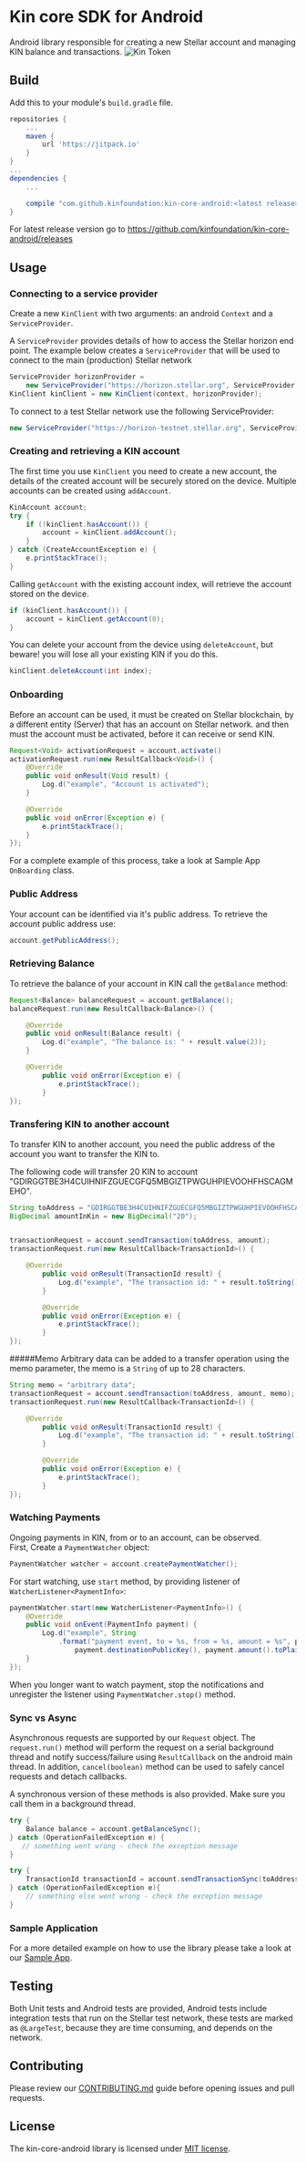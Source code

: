 # Kin core SDK for Android
Android library responsible for creating a new Stellar account and managing KIN balance and transactions.
![Kin Token](kin_android.png)

## Build

Add this to your module's `build.gradle` file.
```gradle
repositories {
    ...
    maven {
        url 'https://jitpack.io'
    }
}
...
dependencies {
    ...

    compile "com.github.kinfoundation:kin-core-android:<latest release>"
}
```
For latest release version go to https://github.com/kinfoundation/kin-core-android/releases

## Usage
### Connecting to a service provider
Create a new `KinClient` with two arguments: an android `Context` and a `ServiceProvider`. 

A `ServiceProvider` provides details of how to access the Stellar horizon end point.
The example below creates a `ServiceProvider` that will be used to connect to the main (production) Stellar 
network
```java
ServiceProvider horizonProvider =  
    new ServiceProvider("https://horizon.stellar.org", ServiceProvider.NETWORK_ID_MAIN));
KinClient kinClient = new KinClient(context, horizonProvider);
```

To connect to a test Stellar network use the following ServiceProvider:
```java
new ServiceProvider("https://horizon-testnet.stellar.org", ServiceProvider.NETWORK_ID_TEST)
``` 

### Creating and retrieving a KIN account
The first time you use `KinClient` you need to create a new account, 
the details of the created account will be securely stored on the device.
Multiple accounts can be created using `addAccount`.
```java
KinAccount account;
try {
    if (!kinClient.hasAccount()) {
        account = kinClient.addAccount();
    }
} catch (CreateAccountException e) {
    e.printStackTrace();
}
```


Calling `getAccount` with the existing account index, will retrieve the account stored on the device.
```java
if (kinClient.hasAccount()) {
    account = kinClient.getAccount(0);
}
``` 

You can delete your account from the device using `deleteAccount`, 
but beware! you will lose all your existing KIN if you do this.
```java
kinClient.deleteAccount(int index);
``` 

### Onboarding
Before an account can be used, it must be created on Stellar blockchain, by a different entity (Server) that has an account 
on Stellar network.
and then must the account must be activated, before it can receive or send KIN.


```java
Request<Void> activationRequest = account.activate()
activationRequest.run(new ResultCallback<Void>() {
    @Override
    public void onResult(Void result) {
        Log.d("example", "Account is activated");
    }

    @Override
    public void onError(Exception e) {
        e.printStackTrace();
    }
});
``` 
For a complete example of this process, take a look at Sample App `OnBoarding` class.

### Public Address
Your account can be identified via it's public address. To retrieve the account public address use:
```java
account.getPublicAddress();
```


### Retrieving Balance
To retrieve the balance of your account in KIN call the `getBalance` method: 
```java
Request<Balance> balanceRequest = account.getBalance();
balanceRequest.run(new ResultCallback<Balance>() {

    @Override
    public void onResult(Balance result) {
        Log.d("example", "The balance is: " + result.value(2));
    }

    @Override
        public void onError(Exception e) {
            e.printStackTrace();
        }
});
```

### Transfering KIN to another account
To transfer KIN to another account, you need the public address of the account you want 
to transfer the KIN to. 

The following code will transfer 20 KIN to account "GDIRGGTBE3H4CUIHNIFZGUECGFQ5MBGIZTPWGUHPIEVOOHFHSCAGMEHO". 
```java
String toAddress = "GDIRGGTBE3H4CUIHNIFZGUECGFQ5MBGIZTPWGUHPIEVOOHFHSCAGMEHO";
BigDecimal amountInKin = new BigDecimal("20");


transactionRequest = account.sendTransaction(toAddress, amount);
transactionRequest.run(new ResultCallback<TransactionId>() {

    @Override
        public void onResult(TransactionId result) {
            Log.d("example", "The transaction id: " + result.toString());
        }

        @Override
        public void onError(Exception e) {
            e.printStackTrace();
        }
});
```

#####Memo
Arbitrary data can be added to a transfer operation using the memo parameter,
the memo is a `String` of up to 28 characters.

```java
String memo = "arbitrary data";
transactionRequest = account.sendTransaction(toAddress, amount, memo);
transactionRequest.run(new ResultCallback<TransactionId>() {

    @Override
        public void onResult(TransactionId result) {
            Log.d("example", "The transaction id: " + result.toString());
        }

        @Override
        public void onError(Exception e) {
            e.printStackTrace();
        }
});
```
### Watching Payments

Ongoing payments in KIN, from or to an account, can be observed. 
<br/>First, Create a `PaymentWatcher`
object:
```java
PaymentWatcher watcher = account.createPaymentWatcher();
```
For start watching, use `start` method, by providing listener of `WatcherListener<PaymentInfo>`:
```java
paymentWatcher.start(new WatcherListener<PaymentInfo>() {
    @Override
    public void onEvent(PaymentInfo payment) {
        Log.d("example", String
            .format("payment event, to = %s, from = %s, amount = %s", payment.sourcePublicKey(),
                payment.destinationPublicKey(), payment.amount().toPlainString());
    }
});
```
When you longer want to watch payment, stop the notifications and unregister the listener using `PaymentWatcher.stop()` method.

### Sync vs Async

Asynchronous requests are supported by our `Request` object. The `request.run()` method will perform the request on a serial 
background thread and notify success/failure using `ResultCallback` on the android main thread. 
In addition, `cancel(boolean)` method can be used to safely cancel requests and detach callbacks.


A synchronous version of these methods is also provided. Make sure you call them in a background thread.

```java
try {
    Balance balance = account.getBalanceSync();
} catch (OperationFailedException e) {
   // something went wrong - check the exception message
}

try {
    TransactionId transactionId = account.sendTransactionSync(toAddress, amountInKin);
} catch (OperationFailedException e){
    // something else went wrong - check the exception message
} 
```

### Sample Application 
For a more detailed example on how to use the library please take a look at our [Sample App](sample/).

## Testing

Both Unit tests and Android tests are provided, Android tests include integration tests that run on the Stellar test network, 
these tests are marked as `@LargeTest`, because they are time consuming, and depends on the network.


## Contributing
Please review our [CONTRIBUTING.md](CONTRIBUTING.md) guide before opening issues and pull requests.

## License
The kin-core-android library is licensed under [MIT license](LICENSE.md).
